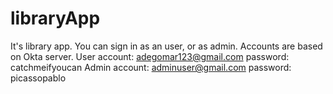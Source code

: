 # libraryApp

It's library app. You can sign in as an user, or as admin. Accounts are based on Okta server.
User account:
adegomar123@gmail.com
password:
catchmeifyoucan
Admin account:
adminuser@gmail.com
password:
picassopablo
